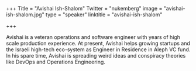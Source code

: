 +++
Title = "Avishai Ish-Shalom"
Twitter = "nukemberg"
image = "avishai-ish-shalom.jpg"
type = "speaker"
linktitle = "avishai-ish-shalom"

+++

Avishai is a veteran operations and software engineer with years of high scale production experience. At present, Avishai helps growing startups and the Israeli high-tech eco-system as Engineer in Residence in Aleph VC fund. In his spare time, Avishai is spreading weird ideas and conspiracy theories like DevOps and Operations Engineering.

